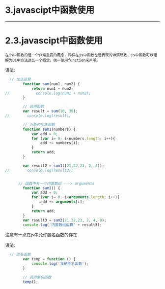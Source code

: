 # 3.javascipt中函数使用

---
# 2.3.javascipt中函数使用

`在js中函数的是一个非常重要的概念，同样在js中函数也是表现的淋漓尽致，js中函数可以理解为OC中方法这么一个概念，统一使用function来声明。`

语法:

```javascript
  // 加法运算
        function sum(num1, num2) {
            return num1 + num2;
//            console.log(num1 + num2);
        }

        // 调用函数
        var result = sum(10, 30);
//        console.log(result);

        // 万能的加法函数
        function sum1(numbers) {
            var add = 0;
            for (var i= 0; i<numbers.length; i++){
                add += numbers[i];
            }
            return add;
        }

        var result2 = sum1([21,22,23, 2, 4]);
//        console.log(result2);


      // 函数中有一个内置数组 ---> arguments
        function sum2() {
            var add = 0;
            for (var i= 0; i<arguments.length; i++){
                add += arguments[i];
            }
            return add;
        }
        var result3 = sum2(21,22,23, 2, 4, 8);
        console.log('内置数组运算' + result3);
```

注意有一点在js中允许匿名函数的存在

语法:
```javascript
  // 匿名函数
        var temp = function () {
            console.log('我是匿名函数');
        }

        // 调用匿名函数
        temp();
```

